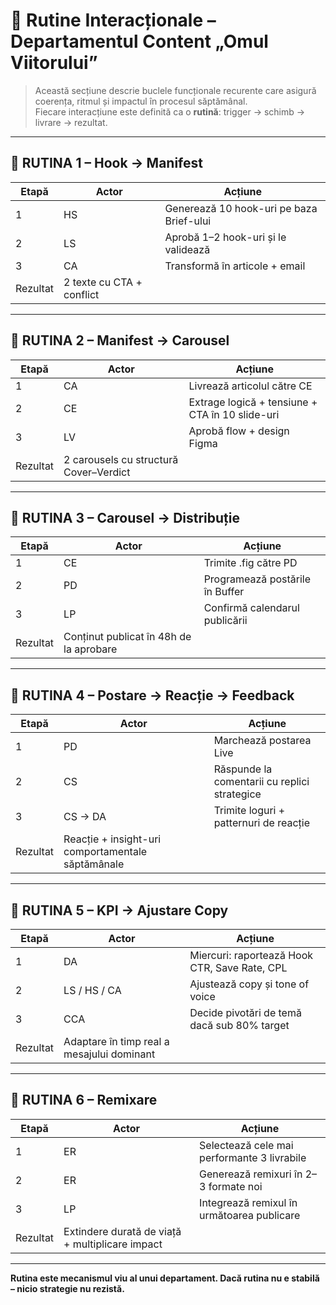 
# 🔁 Rutine Interacționale – Departamentul Content „Omul Viitorului”

> Această secțiune descrie buclele funcționale recurente care asigură coerența, ritmul și impactul în procesul săptămânal.  
> Fiecare interacțiune este definită ca o **rutină**: trigger → schimb → livrare → rezultat.

---

## 🔹 RUTINA 1 – Hook → Manifest

| Etapă | Actor | Acțiune |
|-------|-------|---------|
| 1 | HS | Generează 10 hook-uri pe baza Brief-ului |
| 2 | LS | Aprobă 1–2 hook-uri și le validează |
| 3 | CA | Transformă în articole + email |
| Rezultat | 2 texte cu CTA + conflict |  

---

## 🔹 RUTINA 2 – Manifest → Carousel

| Etapă | Actor | Acțiune |
|-------|-------|---------|
| 1 | CA | Livrează articolul către CE |
| 2 | CE | Extrage logică + tensiune + CTA în 10 slide-uri |
| 3 | LV | Aprobă flow + design Figma |
| Rezultat | 2 carousels cu structură Cover–Verdict |

---

## 🔹 RUTINA 3 – Carousel → Distribuție

| Etapă | Actor | Acțiune |
|-------|-------|---------|
| 1 | CE | Trimite .fig către PD |
| 2 | PD | Programează postările în Buffer |
| 3 | LP | Confirmă calendarul publicării |
| Rezultat | Conținut publicat în 48h de la aprobare |

---

## 🔹 RUTINA 4 – Postare → Reacție → Feedback

| Etapă | Actor | Acțiune |
|-------|-------|---------|
| 1 | PD | Marchează postarea Live |
| 2 | CS | Răspunde la comentarii cu replici strategice |
| 3 | CS → DA | Trimite loguri + patternuri de reacție |
| Rezultat | Reacție + insight-uri comportamentale săptămânale |

---

## 🔹 RUTINA 5 – KPI → Ajustare Copy

| Etapă | Actor | Acțiune |
|-------|-------|---------|
| 1 | DA | Miercuri: raportează Hook CTR, Save Rate, CPL |
| 2 | LS / HS / CA | Ajustează copy și tone of voice |
| 3 | CCA | Decide pivotări de temă dacă sub 80% target |
| Rezultat | Adaptare în timp real a mesajului dominant |

---

## 🔹 RUTINA 6 – Remixare

| Etapă | Actor | Acțiune |
|-------|-------|---------|
| 1 | ER | Selectează cele mai performante 3 livrabile |
| 2 | ER | Generează remixuri în 2–3 formate noi |
| 3 | LP | Integrează remixul în următoarea publicare |
| Rezultat | Extindere durată de viață + multiplicare impact |

---

**Rutina este mecanismul viu al unui departament. Dacă rutina nu e stabilă – nicio strategie nu rezistă.**

